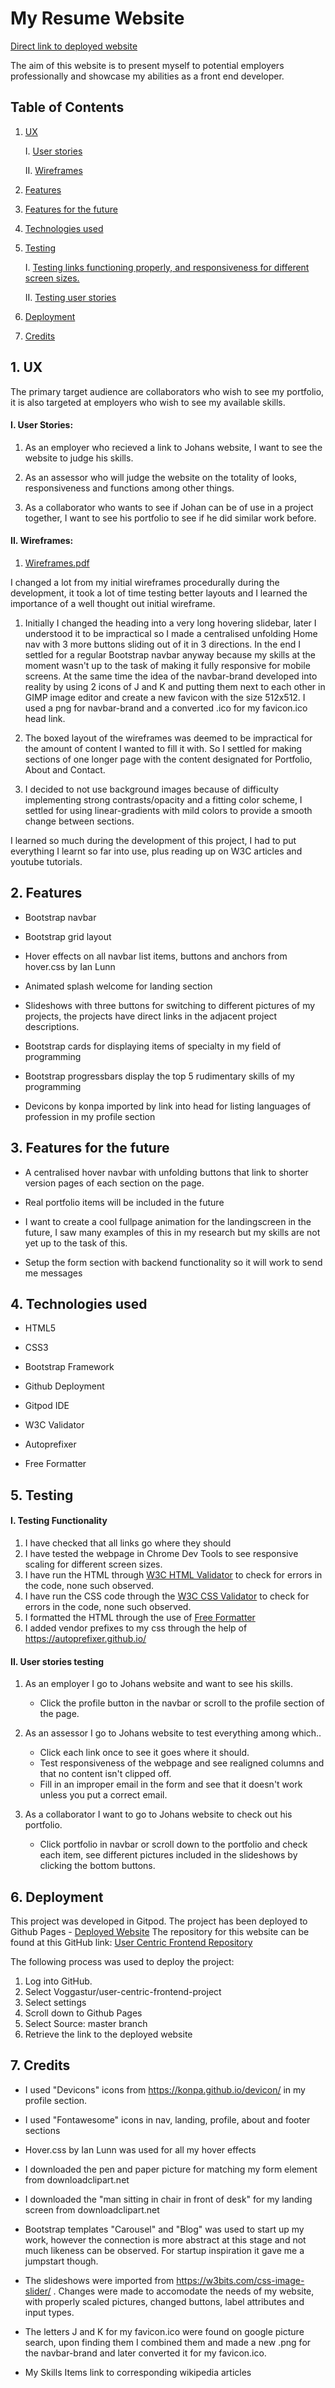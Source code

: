 # My Resume Website

[Direct link to deployed website](https://voggastur.github.io/user-centric-frontend-project/)



The aim of this website is to present myself to potential employers professionally and showcase my abilities as a front end developer.



## Table of Contents

1. [UX](#UX)
    
    I. [User stories](#UX2)
    
    II. [Wireframes](#UX3)

2. [Features](#Features)
3. [Features for the future](#Features2)
4. [Technologies used](#Technologies)
5. [Testing](#Testing)

    I. [Testing links functioning properly, and responsiveness for different screen sizes.](#Testing2)

    II. [Testing user stories](#Testing3)

6. [Deployment](#Deployment)
7. [Credits](#Credits)


## 1. UX <a name="UX"></a>

The primary target audience are collaborators who wish to see my portfolio, it is also targeted at employers who wish to see my available skills.


#### I. User Stories: <a name="UX2"></a>

1. As an employer who recieved a link to Johans website, I want to see the website to judge his skills.

2. As an assessor who will judge the website on the totality of looks, responsiveness and functions among other things.

3. As a collaborator who wants to see if Johan can be of use in a project together, I want to see his portfolio to see if he did similar work before.



#### II. Wireframes: <a name="UX3"></a>

1. [Wireframes.pdf](assets/wireframes/wireframes.pdf)


I changed a lot from my initial wireframes procedurally during the development, 
it took a lot of time testing better layouts and I learned the importance of a well thought out initial wireframe.

1. Initially I changed the heading into a very long hovering slidebar, later I understood it to be impractical so I made a centralised unfolding Home nav with 3 more buttons sliding out of it in 3 directions.
In the end I settled for a regular Bootstrap navbar anyway because my skills at the moment wasn't up to the task of making it fully responsive for mobile screens.
At the same time the idea of the navbar-brand developed into reality by using 2 icons of J and K and putting them next to each other in GIMP image editor and create a new favicon with the size 512x512.
I used a png for navbar-brand and a converted .ico for my favicon.ico head link.

2. The boxed layout of the wireframes was deemed to be impractical for the amount of content I wanted to fill it with. So I settled for making sections of one longer page with the content designated for Portfolio, About and Contact.

3. I decided to not use background images because of difficulty implementing strong contrasts/opacity and a fitting color scheme, I settled for using linear-gradients with mild colors to provide a smooth change between sections.

I learned so much during the development of this project, I had to put everything I learnt so far into use, plus reading up on W3C articles and youtube tutorials.

## 2. Features <a name="Features"></a>

* Bootstrap navbar

* Bootstrap grid layout

* Hover effects on all navbar list items, buttons and anchors from hover.css by Ian Lunn

* Animated splash welcome for landing section

* Slideshows with three buttons for switching to different pictures of my projects, the projects have direct links in the adjacent project descriptions.

* Bootstrap cards for displaying items of specialty in my field of programming

* Bootstrap progressbars display the top 5 rudimentary skills of my programming

* Devicons by konpa imported by link into head for listing languages of profession in my profile section



## 3. Features for the future <a name="Features2"></a>

* A centralised hover navbar with unfolding buttons that link to shorter version pages of each section on the page.

* Real portfolio items will be included in the future

* I want to create a cool fullpage animation for the landingscreen in the future, I saw many examples of this in my research but my skills are not yet up to the task of this.

* Setup the form section with backend functionality so it will work to send me messages



## 4. Technologies used <a name="Technologies"></a>

* HTML5

* CSS3

* Bootstrap Framework

* Github Deployment

* Gitpod IDE

* W3C Validator

* Autoprefixer

* Free Formatter


## 5. Testing <a name="Testing"></a>

#### I. Testing Functionality <a name="Testing2"></a>

1. I have checked that all links go where they should
2. I have tested the webpage in Chrome Dev Tools to see responsive scaling for different screen sizes.
3. I have run the HTML through [W3C HTML Validator](https://validator.w3.org) to check for errors in the code, none such observed.
4. I have run the CSS code through the [W3C CSS Validator](https://jigsaw.w3.org/css-validator/) to check for errors in the code, none such observed.
5. I formatted the HTML through the use of [Free Formatter](www.freeformatter.com/html-formatter.html)
6. I added vendor prefixes to my css through the help of https://autoprefixer.github.io/

#### II. User stories testing <a name="Testing3"></a>

1. As an employer I go to Johans website and want to see his skills.

    * Click the profile button in the navbar or scroll to the profile section of the page.

2. As an assessor I go to Johans website to test everything among which..

    * Click each link once to see it goes where it should.
    * Test responsiveness of the webpage and see realigned columns and that no content isn't clipped off.
    * Fill in an improper email in the form and see that it doesn't work unless you put a correct email.

3. As a collaborator I want to go to Johans website to check out his portfolio.

    * Click portfolio in navbar or scroll down to the portfolio and check each item, see different pictures included in the slideshows by clicking the bottom buttons.



## 6. Deployment <a name="Deployment"></a>

This project was developed in Gitpod.
The project has been deployed to Github Pages - [Deployed Website](https://voggastur.github.io/user-centric-frontend-project/)
The repository for this website can be found at this GitHub link: [User Centric Frontend Repository](https://github.com/Voggastur/user-centric-frontend-project)

The following process was used to deploy the project:
1. Log into GitHub.
2. Select Voggastur/user-centric-frontend-project
3. Select settings
4. Scroll down to Github Pages
5. Select Source: master branch
6. Retrieve the link to the deployed website


## 7. Credits <a name="Credits"></a>


* I used "Devicons" icons from https://konpa.github.io/devicon/ in my profile section.

* I used "Fontawesome" icons in nav, landing, profile, about and footer sections

* Hover.css by Ian Lunn was used for all my hover effects

* I downloaded the pen and paper picture for matching my form element from downloadclipart.net

* I downloaded the "man sitting in chair in front of desk" for my landing screen from downloadclipart.net

* Bootstrap templates "Carousel" and "Blog" was used to start up my work, however the connection is more abstract at this stage and not much likeness can be observed. For startup inspiration it gave me a jumpstart though.

* The slideshows were imported from https://w3bits.com/css-image-slider/ . Changes were made to accomodate the needs of my website, with properly scaled pictures, changed buttons, label attributes and input types.

* The letters J and K for my favicon.ico were found on google picture search, upon finding them I combined them and made a new .png for the navbar-brand and later converted it for my favicon.ico.

* My Skills Items link to corresponding wikipedia articles

